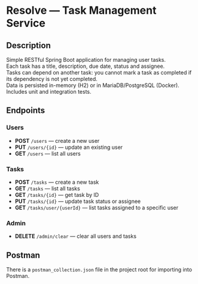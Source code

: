 # Resolve — Task Management Service

## Description
Simple RESTful Spring Boot application for managing user tasks.  
Each task has a title, description, due date, status and assignee.  
Tasks can depend on another task: you cannot mark a task as completed if its dependency is not yet completed.  
Data is persisted in-memory (H2) or in MariaDB/PostgreSQL (Docker).  
Includes unit and integration tests.

## Endpoints

### Users
- **POST** `/users` — create a new user
- **PUT** `/users/{id}` — update an existing user
- **GET** `/users` — list all users

### Tasks
- **POST** `/tasks` — create a new task
- **GET** `/tasks` — list all tasks
- **GET** `/tasks/{id}` — get task by ID
- **PUT** `/tasks/{id}` — update task status or assignee
- **GET** `/tasks/user/{userId}` — list tasks assigned to a specific user

### Admin
- **DELETE** `/admin/clear` — clear all users and tasks

## Postman
There is a `postman_collection.json` file in the project root for importing into Postman.  
